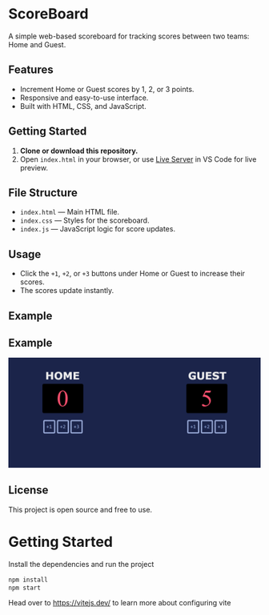 # ScoreBoard

A simple web-based scoreboard for tracking scores between two teams: Home and Guest.

## Features

- Increment Home or Guest scores by 1, 2, or 3 points.
- Responsive and easy-to-use interface.
- Built with HTML, CSS, and JavaScript.

## Getting Started

1. **Clone or download this repository.**
2. Open `index.html` in your browser, or use [Live Server](https://marketplace.visualstudio.com/items?itemName=ritwickdey.LiveServer) in VS Code for live preview.

## File Structure

- `index.html` — Main HTML file.
- `index.css` — Styles for the scoreboard.
- `index.js` — JavaScript logic for score updates.

## Usage

- Click the `+1`, `+2`, or `+3` buttons under Home or Guest to increase their scores.
- The scores update instantly.

## Example

## Example

![Scoreboard Screenshot](image.png)

## License

This project is open source and free to use.

# Getting Started
Install the dependencies and run the project
```
npm install
npm start
```

Head over to https://vitejs.dev/ to learn more about configuring vite
